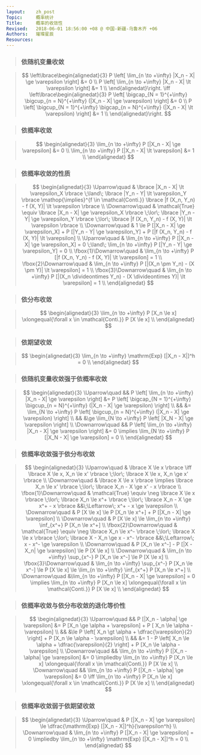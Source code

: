```yaml
---
layout:    zh_post
Topic:     概率统计
Title:     概率的收敛性
Revised:   2018-06-01 18:56:00 +08 @ 中国-新疆-乌鲁木齐 +06
Authors:   璀璨星辰
Resources:
---
```


> ### 依随机变量收敛

> $$
> \left\lbrace\begin{alignedat}{3}
> P \left[ \lim_{n \to +\infty} |X_n - X| \ge \varepsilon \right] &= 0 \\
> P \left[ \lim_{n \to +\infty} |X_n - X| \lt \varepsilon \right] &= 1 \\
> \end{alignedat}\right. 
> \iff \left\lbrace\begin{alignedat}{3}
> P \left[ \bigcap_{N = 1}^{+\infty} \bigcup_{n = N}^{+\infty} (|X_n - X| \ge \varepsilon) \right] &= 0 \\
> P \left[ \bigcup_{N = 1}^{+\infty} \bigcap_{n = N}^{+\infty} (|X_n - X| \lt \varepsilon) \right] &= 1 \\
> \end{alignedat}\right.
> $$
>

> ### 依概率收敛

> $$
> \begin{alignedat}{3}
> \lim_{n \to +\infty} P [|X_n - X| \ge \varepsilon] &= 0 \\
> \lim_{n \to +\infty} P [|X_n - X| \lt \varepsilon] &= 1 \\
> \end{alignedat}
> $$
>

> ### 依概率收敛的性质

> $$
> \begin{alignedat}{3}
> \Uparrow\quad           & \lbrace |X_n - X| \lt \varepsilon_X \rbrace \;\land\; \lbrace |Y_n - Y| \lt \varepsilon_Y \rbrace \mathop{\implies}^{f \in \mathcal{Conti.}} \lbrace |f (X_n, Y_n) - f (X, Y)| \lt \varepsilon \rbrace \\
> \Downarrow\quad         & \mathcal{True} \equiv \lbrace |X_n - X| \ge \varepsilon_X \rbrace \;\lor\; \lbrace |Y_n - Y| \ge \varepsilon_Y \rbrace \;\lor\; \lbrace |f (X_n, Y_n) - f (X, Y)| \lt \varepsilon \rbrace \\
> \Downarrow\quad         & 1 \le P [|X_n - X| \ge \varepsilon_X] + P [|Y_n - Y| \ge \varepsilon_Y] + P [|f (X_n, Y_n) - f (X, Y)| \lt \varepsilon] \\
> \Uparrow\quad           & \lim_{n \to +\infty} P [|X_n - X| \ge \varepsilon_X] = 0 \;\land\; \lim_{n \to +\infty} P [|Y_n - Y| \ge \varepsilon_Y] = 0 \\
> \fbox{1}\Downarrow\quad & \lim_{n \to +\infty} P [|f (X_n, Y_n) - f (X, Y)| \lt \varepsilon] = 1 \\
> \fbox{2}\Downarrow\quad & \lim_{n \to +\infty} P [|(X_n \pm Y_n) - (X \pm Y)| \lt \varepsilon] = 1 \\
> \fbox{3}\Downarrow\quad & \lim_{n \to +\infty} P [|(X_n \divideontimes Y_n) - (X \divideontimes Y)| \lt \varepsilon] = 1 \\
> \end{alignedat}
> $$
>

> ### 依分布收敛

> $$
> \begin{alignedat}{3}
> \lim_{n \to +\infty} P [X_n \le x] \xlongequal{\forall x \in \mathcal{Conti.}} P [X \le x] \\
> \end{alignedat}
> $$
>

> ### 依期望收敛

> $$
> \begin{alignedat}{3}
> \lim_{n \to +\infty} \mathrm{Exp} [|X_n - X|]^h = 0 \\
> \end{alignedat}
> $$
>

> ### 依随机变量收敛强于依概率收敛

> $$
> \begin{alignedat}{3}
> \Uparrow\quad   && P \left[ \lim_{n \to +\infty} |X_n - X| \ge \varepsilon \right] &= P \left[ \bigcap_{N = 1}^{+\infty} \bigcup_{n = N}^{+\infty} (|X_n - X| \ge \varepsilon) \right] \\
>                 &&                                                                 &= \lim_{N \to +\infty} P \left[ \bigcup_{n = N}^{+\infty} (|X_n - X| \ge \varepsilon) \right] \\
>                 &&                                                                 &\ge \lim_{N \to +\infty} P \left[ |X_N - X| \ge \varepsilon \right] \\
> \Downarrow\quad && P \left[ \lim_{n \to +\infty} |X_n - X| \ge \varepsilon \right] &= 0 \implies \lim_{N \to +\infty} P [|X_N - X| \ge \varepsilon] = 0 \\
> \end{alignedat}
> $$
>

> ### 依概率收敛强于依分布收敛

> $$
> \begin{alignedat}{3}
> \Uparrow\quad           & \lbrace X \le x \rbrace \iff \lbrace X \le x, X_n \le x' \rbrace \;\lor\; \lbrace X \le x, X_n \ge x' \rbrace \\
> \Downarrow\quad         & \lbrace X \le x \rbrace \implies \lbrace X_n \le x' \rbrace \;\lor\; \lbrace X_n - X \ge x' - x \rbrace \\
> \fbox{1}\Downarrow\quad & \mathcal{True} \equiv \neg \lbrace X \le x \rbrace \;\lor\; \lbrace X_n \le x^+ \rbrace \;\lor\; \lbrace X_n - X \ge x^+ - x \rbrace &&\;\Leftarrow\; x^+ - x \ge \varepsilon \\
> \Downarrow\quad         & P [X \le x] \le P [X_n \le x^+] + P [|X_n - X| \ge \varepsilon] \\
> \Downarrow\quad         & P [X \le x] \le \lim_{n \to +\infty} \inf_{x^+} P [X_n \le x^+] \\
> \fbox{2}\Downarrow\quad & \mathcal{True} \equiv \neg \lbrace X_n \le x^- \rbrace \;\lor\; \lbrace X \le x \rbrace \;\lor\; \lbrace X - X_n \ge x - x^- \rbrace &&\;\Leftarrow\; x - x^- \ge \varepsilon \\
> \Downarrow\quad         & P [X_n \le x^-] - P [|X - X_n| \ge \varepsilon] \le P [X \le x] \\
> \Downarrow\quad         & \lim_{n \to +\infty} \sup_{x^-} P [X_n \le x^-] \le P [X \le x] \\
> \fbox{3}\Downarrow\quad & \lim_{n \to +\infty} \sup_{x^-} P [X_n \le x^-] \le P [X \le x] \le \lim_{n \to +\infty} \inf_{x^+} P [X_n \le x^+] \\
> \Downarrow\quad         &\lim_{n \to +\infty} P [|X_n - X| \ge \varepsilon] = 0 \implies \lim_{n \to +\infty} P [X_n \le x] \xlongequal{\forall x \in \mathcal{Conti.}} P [X \le x] \\
> \end{alignedat}
> $$
>

> ### 依概率收敛与依分布收敛的退化等价性

> $$
> \begin{alignedat}{3}
> \Uparrow\quad   &&                      P [|X_n - \alpha| \ge \varepsilon] &= P [X_n \ge \alpha + \varepsilon] + P [ X_n \le \alpha - \varepsilon] \\
>                 &&                                                         &\le P \left[ X_n \gt \alpha + \dfrac{\varepsilon}{2} \right] + P [X_n \le \alpha - \varepsilon] \\
>                 &&                                                         &= 1 - P \left[ X_n \le \alpha + \dfrac{\varepsilon}{2} \right] + P [X_n \le \alpha - \varepsilon] \\
> \Downarrow\quad && \lim_{n \to +\infty} P [|X_n - \alpha| \ge \varepsilon] &= 0 \impliedby \lim_{n \to +\infty} P [X_n \le x] \xlongequal{\forall x \in \mathcal{Conti.}} P [X \le x] \\
> \Downarrow\quad && \lim_{n \to +\infty} P [|X_n - \alpha| \ge \varepsilon] &= 0 \iff \lim_{n \to +\infty} P [X_n \le x] \xlongequal{\forall x \in \mathcal{Conti.}} P [X \le x] \\
> \end{alignedat}
> $$
>

> ### 依概率收敛弱于依期望收敛

> $$
> \begin{alignedat}{3}
> \Uparrow\quad   & P [|X_n - X| \ge \varepsilon] \le \dfrac{\mathrm{Exp} [|X_n - X|]^h}{\varepsilon^h} \\
> \Downarrow\quad & \lim_{n \to +\infty} P [|X_n - X| \ge \varepsilon] = 0 \impliedby \lim_{n \to +\infty} \mathrm{Exp} [|X_n - X|]^h = 0 \\
> \end{alignedat}
> $$
>